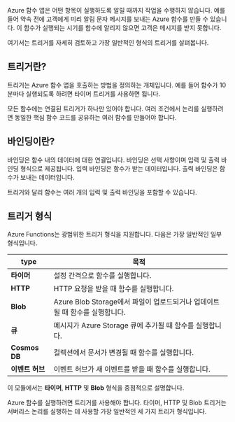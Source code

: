 Azure 함수 앱은 어떤 항목이 실행하도록 알릴 때까지 작업을 수행하지 않습니다. 예를 들어 약속 전에 고객에게 미리 알림 문자 메시지를 보내는 Azure 함수를 만들 수 있습니다. 이 함수가 실행되는 시기를 함수에 알리지 않으면 고객은 메시지를 받지 못합니다.

여기서는 트리거를 자세히 검토하고 가장 일반적인 형식의 트리거를 살펴봅니다.

## <a name="what-is-a-trigger"></a>트리거란?

트리거는 Azure 함수 앱을 호출하는 방법을 정의하는 개체입니다. 예를 들어 함수가 10분마다 실행되도록 하려면 타이머 트리거를 사용하면 됩니다.

모든 함수에는 연결된 트리거가 하나만 있어야 합니다. 여러 조건에서 논리를 실행하려면 동일한 핵심 함수 코드를 공유하는 여러 함수를 만들어야 합니다.

## <a name="what-is-a-binding"></a>바인딩이란?

바인딩은 함수 내의 데이터에 대한 연결입니다. 바인딩은 선택 사항이며 입력 및 출력 바인딩 형식으로 제공됩니다. 입력 바인딩은 함수가 받는 데이터입니다. 출력 바인딩은 함수가 보내는 데이터입니다.

트리거와 달리 함수는 여러 개의 입력 및 출력 바인딩을 포함할 수 있습니다.

## <a name="types-of-triggers"></a>트리거 형식

Azure Functions는 광범위한 트리거 형식을 지원합니다. 다음은 가장 일반적인 일부 형식입니다.

| type | 목적 |
| --- | --- |
| **타이머** | 설정 간격으로 함수를 실행합니다. |
| **HTTP** | HTTP 요청을 받을 때 함수를 실행합니다. |
| **Blob** | Azure Blob Storage에서 파일이 업로드되거나 업데이트될 때 함수를 실행합니다. |
| **큐** | 메시지가 Azure Storage 큐에 추가될 때 함수를 실행합니다. |
| **Cosmos DB** | 컬렉션에서 문서가 변경될 때 함수를 실행합니다. |
| **이벤트 허브** | 이벤트 허브가 새 이벤트를 받을 때 함수를 실행합니다. |

이 모듈에서는 **타이머**, **HTTP** 및 **Blob** 형식을 중점적으로 설명합니다.

Azure 함수를 실행하려면 트리거를 사용해야 합니다. 타이머, HTTP 및 Blob 트리거는 서버리스 논리를 실행하는 데 사용할 가장 일반적인 세 가지 트리거 형식입니다.